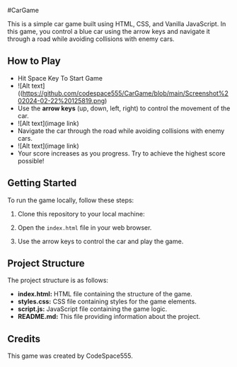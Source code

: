 #CarGame

This is a simple car game built using HTML, CSS, and Vanilla JavaScript. In this game, you control a blue car using the arrow keys and navigate it through a road while avoiding collisions with enemy cars.

## How to Play
- Hit Space Key To Start Game
- ![Alt text]((https://github.com/codespace555/CarGame/blob/main/Screenshot%202024-02-22%20125819.png)
- Use the **arrow keys** (up, down, left, right) to control the movement of the car.
- ![Alt text](image link)
- Navigate the car through the road while avoiding collisions with enemy cars.
- ![Alt text](image link)
- Your score increases as you progress. Try to achieve the highest score possible!

## Getting Started

To run the game locally, follow these steps:

1. Clone this repository to your local machine:


3. Open the `index.html` file in your web browser.

4. Use the arrow keys to control the car and play the game.

## Project Structure

The project structure is as follows:

- **index.html:** HTML file containing the structure of the game.
- **styles.css:** CSS file containing styles for the game elements.
- **script.js:** JavaScript file containing the game logic.
- **README.md:** This file providing information about the project.

## Credits

This game was created by CodeSpace555.


